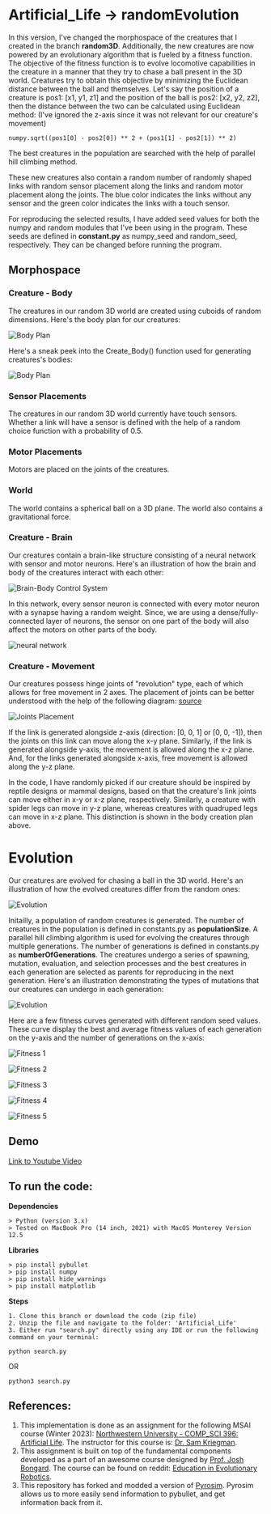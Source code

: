 # Artificial_Life -> randomEvolution

In this version, I've changed the morphospace of the creatures that I created in the branch **random3D**. Additionally, the new creatures are now powered by an evolutionary algorithm that is fueled by a fitness function. The objective of the fitness function is to evolve locomotive capabilities in the creature in a manner that they try to chase a ball present in the 3D world. Creatures try to obtain this objective by minimizing the Euclidean distance between the ball and themselves. Let's say the position of a creature is pos1: [x1, y1, z1] and the position of the ball is pos2: [x2, y2, z2], then the distance between the two can be calculated using Euclidean method: (I've ignored the z-axis since it was not relevant for our creature's movement)

```
numpy.sqrt((pos1[0] - pos2[0]) ** 2 + (pos1[1] - pos2[1]) ** 2)
```

The best creatures in the population are searched with the help of parallel hill climbing method.

These new creatures also contain a random number of randomly shaped links with random sensor placement along the links and random motor placement along the joints. The blue color indicates the links without any sensor and the green color indicates the links with a touch sensor.

For reproducing the selected results, I have added seed values for both the numpy and random modules that I've been using in the program. These seeds are defined in **constant.py** as numpy_seed and random_seed, respectively. They can be changed before running the program.


## Morphospace


### Creature - Body

The creatures in our random 3D world are created using cuboids of random dimensions. Here's the body plan for our creatures:

![Body Plan](https://github.com/vTheWise/Artificial_Life/blob/randomEvolution/Diagrams/Body_Plan.jpg?raw=true)

Here's a sneak peek into the Create_Body() function used for generating creatures's bodies:

![Body Plan](https://github.com/vTheWise/Artificial_Life/blob/randomEvolution/Diagrams/Body_Creation_Plan.png?raw=true)


### Sensor Placements

The creatures in our random 3D world currently have touch sensors. Whether a link will have a sensor is defined with the help of a random choice function with a probability of 0.5. 


### Motor Placements

Motors are placed on the joints of the creatures.


### World

The world contains a spherical ball on a 3D plane. The world also contains a gravitational force.


### Creature - Brain

Our creatures contain a brain-like structure consisting of a neural network with sensor and motor neurons. Here's an illustration of how the brain and body of the creatures interact with each other:


![Brain-Body Control System](https://github.com/vTheWise/Artificial_Life/blob/randomEvolution/Diagrams/Control_System.jpg?raw=true)


In this network, every sensor neuron is connected with every motor neuron with a synapse having a random weight. Since, we are using a dense/fully-connected layer of neurons, the sensor on one part of the body will also affect the motors on other parts of the body.

![neural network](https://github.com/vTheWise/Artificial_Life/blob/randomEvolution/Diagrams/Brain.jpg?raw=true)


### Creature - Movement

Our creatures possess hinge joints of "revolution" type, each of which allows for free movement in 2 axes. The placement of joints can be better understood with the help of the following diagram: [source](https://docs.google.com/presentation/d/1zvZzFyTf8PBNjzQZx_gZk84aUntZo2bUKhpe78yT4OY/edit#slide=id.g10dad2fba23_2_428)

![Joints Placement](https://github.com/vTheWise/Artificial_Life/blob/randomEvolution/Diagrams/Joints%20Position.png?raw=true)

If the link is generated alongside z-axis (direction: [0, 0, 1] or [0, 0, -1]), then the joints on this link can move along the x-y plane. Similarly, if the link is generated alongside y-axis, the movement is allowed along the x-z plane. And, for the links generated alongside x-axis, free movement is allowed along the y-z plane.

In the code, I have randomly picked if our creature should be inspired by reptile designs or mammal designs, based on that the creature's link joints can move either in x-y or x-z plane, respectively. Similarly, a creature with spider legs can move in y-z plane, whereas creatures with quadruped legs can move in x-z plane. This distinction is shown in the body creation plan above.


# Evolution

Our creatures are evolved for chasing a ball in the 3D world. Here's an illustration of how the evolved creatures differ from the random ones:

![Evolution](https://github.com/vTheWise/Artificial_Life/blob/randomEvolution/Diagrams/Evolution.jpg?raw=true)

Initailly, a population of random creatures is generated. The number of creatures in the population is defined in constants.py as **populationSize**. A parallel hill climbing algorithm is used for evolving the creatures through multiple generations. The number of generations is defined in constants.py as **numberOfGenerations**. The creatures undergo a series of spawning, mutation, evaluation, and selection processes and the best creatures in each generation are selected as parents for reproducing in the next generation. Here's an illustration demonstrating the types of mutations that our creatures can undergo in each generation:


![Evolution](https://github.com/vTheWise/Artificial_Life/blob/randomEvolution/Diagrams/Mutation.jpg?raw=true)

Here are a few fitness curves generated with different random seed values. These curve display the best and average fitness values of each generation on the y-axis and the number of generations on the x-axis:

![Fitness 1](https://github.com/vTheWise/Artificial_Life/blob/randomEvolution/Diagrams/fitness_curve_1.png?raw=true)

![Fitness 2](https://github.com/vTheWise/Artificial_Life/blob/randomEvolution/Diagrams/fitness_curve_2.png?raw=true)

![Fitness 3](https://github.com/vTheWise/Artificial_Life/blob/randomEvolution/Diagrams/fitness_curve_3.png?raw=true)

![Fitness 4](https://github.com/vTheWise/Artificial_Life/blob/randomEvolution/Diagrams/fitness_curve_4.png?raw=true)

![Fitness 5](https://github.com/vTheWise/Artificial_Life/blob/randomEvolution/Diagrams/fitness_curve_5.png?raw=true)



## Demo
[Link to Youtube Video](https://youtube.com)

## To run the code:

**Dependencies**
```
> Python (version 3.x)
> Tested on MacBook Pro (14 inch, 2021) with MacOS Monterey Version 12.5
```

**Libraries**
```
> pip install pybullet
> pip install numpy
> pip install hide_warnings
> pip install matplotlib 
```

**Steps**
```
1. Clone this branch or download the code (zip file)
2. Unzip the file and navigate to the folder: 'Artificial_Life'
3. Either run "search.py" directly using any IDE or run the following command on your terminal:
```

```
python search.py
```

OR 

```
python3 search.py
```


## References:
1. This implementation is done as an assignment for the following MSAI course (Winter 2023): [Northwestern University - COMP_SCI 396: Artificial Life](https://www.mccormick.northwestern.edu/computer-science/academics/courses/descriptions/396-2.html). The instructor for this course is: [Dr. Sam Kriegman](https://skriegman.github.io/).
2. This assignment is built on top of the fundamental components developed as a part of an awesome course designed by [Prof. Josh Bongard](https://jbongard.github.io/). The course can be found on reddit: [Education in Evolutionary Robotics](https://www.reddit.com/r/ludobots/wiki/). 
3. This repository has forked and modded a version of [Pyrosim](https://github.com/jbongard/pyrosim.git). Pyrosim allows us to more easily send information to pybullet, and get information back from it.

